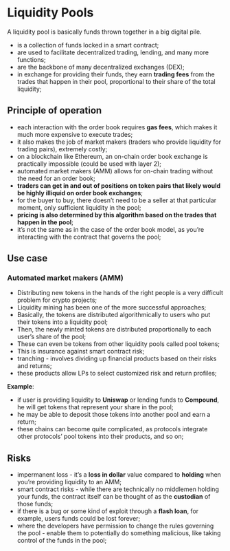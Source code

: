 # Liquidity Pools

A liquidity pool is basically funds thrown together in a big digital pile. 

- is a collection of funds locked in a smart contract;
- are used to facilitate decentralized trading, lending, and many more functions;
- are the backbone of many decentralized exchanges (DEX);
- in exchange for providing their funds, they earn **trading fees** from the trades that happen in their pool, proportional to their share of the total liquidity;

## Principle of operation

- each interaction with the order book requires **gas fees**, which makes it much more expensive to execute trades;
- it also makes the job of market makers (traders who provide liquidity for trading pairs), extremely costly;
- on a blockchain like Ethereum, an on-chain order book exchange is practically impossible (could be used with layer 2);
- automated market makers (AMM) allows for on-chain trading without the need for an order book;
- **traders can get in and out of positions on token pairs that likely would be highly illiquid on order book exchanges**;
- for the buyer to buy, there doesn’t need to be a seller at that particular moment, only sufficient liquidity in the pool;
- **pricing is also determined by this algorithm based on the trades that happen in the pool**;
- it’s not the same as in the case of the order book model, as you’re interacting with the contract that governs the pool;

## Use case

### Automated market makers (AMM)

- Distributing new tokens in the hands of the right people is a very difficult problem for crypto projects; 
- Liquidity mining has been one of the more successful approaches; 
- Basically, the tokens are distributed algorithmically to users who put their tokens into a liquidity pool;
- Then, the newly minted tokens are distributed proportionally to each user’s share of the pool;
- These can even be tokens from other liquidity pools called pool tokens;
- This is insurance against smart contract risk;
- tranching - involves dividing up financial products based on their risks and returns;
- these products allow LPs to select customized risk and return profiles;

**Example**:

- if user is providing liquidity to **Uniswap** or lending funds to **Compound**, he will get tokens that represent your share in the pool; 
- he may be able to deposit those tokens into another pool and earn a return; 
- these chains can become quite complicated, as protocols integrate other protocols’ pool tokens into their products, and so on;

## Risks

- impermanent loss - it’s a **loss in dollar** value compared to **holding** when you’re providing liquidity to an AMM;
- smart contract risks - while there are technically no middlemen holding your funds, the contract itself can be thought of as the **custodian** of those funds;
- if there is a bug or some kind of exploit through a **flash loan**, for example, users funds could be lost forever;
- where the developers have permission to change the rules governing the pool - enable them to potentially do something malicious, like taking control of the funds in the pool;
